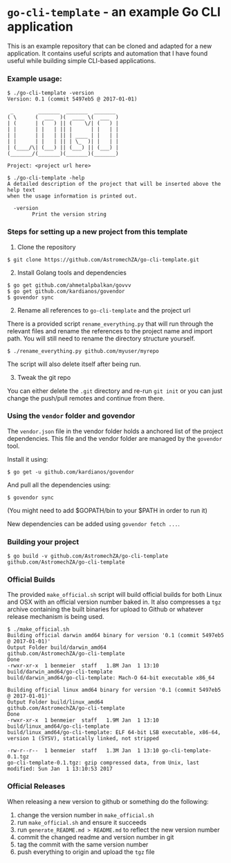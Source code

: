 # `go-cli-template` - an example Go CLI application

This is an example repository that can be cloned and adapted for a new application. It contains useful scripts and
automation that I have found useful while building simple CLI-based applications.

### Example usage:

```
$ ./go-cli-template -version
Version: 0.1 (commit 5497eb5 @ 2017-01-01)

 _        _______  _______  _______ 
( \      (  ___  )(  ____ \(  ___  )
| (      | (   ) || (    \/| (   ) |
| |      | |   | || |      | |   | |
| |      | |   | || | ____ | |   | |
| |      | |   | || | \_  )| |   | |
| (____/\| (___) || (___) || (___) |
(_______/(_______)(_______)(_______)

Project: <project url here>
```

```
$ ./go-cli-template -help
A detailed description of the project that will be inserted above the help text 
when the usage information is printed out.

  -version
    	Print the version string
```

### Steps for setting up a new project from this template

1. Clone the repository

```
$ git clone https://github.com/AstromechZA/go-cli-template.git
```

2. Install Golang tools and dependencies

```
$ go get github.com/ahmetalpbalkan/govvv
$ go get github.com/kardianos/govendor
$ govendor sync
```

2. Rename all references to `go-cli-template` and the project url

There is a provided script `rename_everything.py` that will run through the relevant files and rename the 
references to the project name and import path. You will still need to rename the directory structure yourself.

```
$ ./rename_everything.py github.com/myuser/myrepo
```

The script will also delete itself after being run.

3. Tweak the git repo

You can either delete the `.git` directory and re-run `git init` or you can
just change the push/pull remotes and continue from there.

### Using the `vendor` folder and govendor

The `vendor.json` file in the vendor folder holds a anchored list of the project dependencies. This file and the
vendor folder are managed by the `govendor` tool. 

Install it using:

```
$ go get -u github.com/kardianos/govendor
```

And pull all the dependencies using:

```
$ govendor sync
```

(You might need to add $GOPATH/bin to your $PATH in order to run it)

New dependencies can be added using `govendor fetch ...`.

### Building your project

```
$ go build -v github.com/AstromechZA/go-cli-template
github.com/AstromechZA/go-cli-template
```

### Official Builds

The provided `make_official.sh` script will build official builds for both Linux and OSX with an official version
number baked in. It also compresses a `tgz` archive containing the built binaries for upload to Github or
whatever release mechanism is being used.

```
$ ./make_official.sh
Building official darwin amd64 binary for version '0.1 (commit 5497eb5 @ 2017-01-01)'
Output Folder build/darwin_amd64
github.com/AstromechZA/go-cli-template
Done
-rwxr-xr-x  1 benmeier  staff   1.8M Jan  1 13:10 build/darwin_amd64/go-cli-template
build/darwin_amd64/go-cli-template: Mach-O 64-bit executable x86_64

Building official linux amd64 binary for version '0.1 (commit 5497eb5 @ 2017-01-01)'
Output Folder build/linux_amd64
github.com/AstromechZA/go-cli-template
Done
-rwxr-xr-x  1 benmeier  staff   1.9M Jan  1 13:10 build/linux_amd64/go-cli-template
build/linux_amd64/go-cli-template: ELF 64-bit LSB executable, x86-64, version 1 (SYSV), statically linked, not stripped

-rw-r--r--  1 benmeier  staff   1.3M Jan  1 13:10 go-cli-template-0.1.tgz
go-cli-template-0.1.tgz: gzip compressed data, from Unix, last modified: Sun Jan  1 13:10:53 2017
```

### Official Releases

When releasing a new version to github or something do the following:

1. change the version number in `make_official.sh`
2. run `make_official.sh` and ensure it succeeds
3. run `generate_README.md > README.md` to reflect the new version number
4. commit the changed readme and version number in git
5. tag the commit with the same version number
6. push everything to origin and upload the `tgz` file

